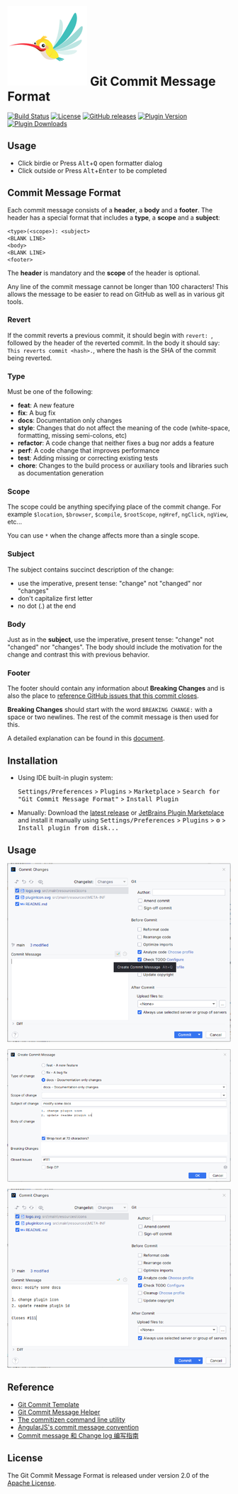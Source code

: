 # [![Plugin Logo](doc/flogo.svg)][plugin:logo] Git Commit Message Format

[![Build Status][badge:build]][gh:workflow-build]
[![License][badge:license]][gh:license]
[![GitHub releases][badge:release]][gh:releases]
[![Plugin Version][badge:version]][plugin:versions]
[![Plugin Downloads][badge:downloads]][plugin:homepage]



<!-- Plugin description -->

## Usage

- Click birdie or Press <kbd>Alt</kbd>+<kbd>Q</kbd> open formatter dialog
- Click outside or Press <kbd>Alt</kbd>+<kbd>Enter</kbd> to be completed

## Commit Message Format

Each commit message consists of a **header**, a **body** and a **footer**. The header has a special
format that includes a **type**, a **scope** and a **subject**:

```
<type>(<scope>): <subject>
<BLANK LINE>
<body>
<BLANK LINE>
<footer>
```

The **header** is mandatory and the **scope** of the header is optional.

Any line of the commit message cannot be longer than 100 characters! This allows the message to be easier
to read on GitHub as well as in various git tools.

### Revert

If the commit reverts a previous commit, it should begin with `revert: `, followed by the header
of the reverted commit.
In the body it should say: `This reverts commit <hash>.`, where the hash is the SHA of the commit
being reverted.

### Type

Must be one of the following:

* **feat**: A new feature
* **fix**: A bug fix
* **docs**: Documentation only changes
* **style**: Changes that do not affect the meaning of the code (white-space, formatting, missing
  semi-colons, etc)
* **refactor**: A code change that neither fixes a bug nor adds a feature
* **perf**: A code change that improves performance
* **test**: Adding missing or correcting existing tests
* **chore**: Changes to the build process or auxiliary tools and libraries such as documentation
  generation

### Scope

The scope could be anything specifying place of the commit change. For example `$location`,
`$browser`, `$compile`, `$rootScope`, `ngHref`, `ngClick`, `ngView`, etc...

You can use `*` when the change affects more than a single scope.

### Subject

The subject contains succinct description of the change:

* use the imperative, present tense: "change" not "changed" nor "changes"
* don't capitalize first letter
* no dot (.) at the end

### Body

Just as in the **subject**, use the imperative, present tense: "change" not "changed" nor "changes".
The body should include the motivation for the change and contrast this with previous behavior.

### Footer

The footer should contain any information about **Breaking Changes** and is also the place to
[reference GitHub issues that this commit closes][gh:closing-issues].

**Breaking Changes** should start with the word `BREAKING CHANGE:` with a space or two newlines.
The rest of the commit message is then used for this.

A detailed explanation can be found in
this [document][docs:commit-message-format].

<!-- Plugin description end -->

## Installation

- Using IDE built-in plugin system:

  <kbd>Settings/Preferences</kbd> > <kbd>Plugins</kbd> > <kbd>Marketplace</kbd> > <kbd>Search for "Git Commit Message
  Format"</kbd> >
  <kbd>Install Plugin</kbd>

- Manually:
  Download the [latest release][gh:releases] or [JetBrains Plugin Marketplace][plugin:versions] and install it
  manually using <kbd>Settings/Preferences</kbd> > <kbd>Plugins</kbd> > <kbd>⚙️</kbd> > <kbd>Install plugin from
  disk...</kbd>

## Usage

![commit-step1](doc/commit-template-1.png)

![commit-step2](doc/commit-template-2.png)

![commit-step3](doc/commit-template-3.png)

## Reference

- [Git Commit Template][plugin:commit-template-idea-plugin]
- [Git Commit Message Helper][plugin:git-commit-message-helper]
- [The commitizen command line utility][plugin:cz-cli]
- [AngularJS's commit message convention][docs:commit-message-convention]
- [Commit message 和 Change log 编写指南][docs:commit-message-change-log]

## License

The Git Commit Message Format is released under version 2.0 of
the [Apache License](https://www.apache.org/licenses/LICENSE-2.0).


[//]: # (@formatter:off)
[badge:build]: https://github.com/fobgochod/git-commit-message-format/workflows/Build/badge.svg
[badge:license]: https://img.shields.io/github/license/fobgochod/git-commit-message-format.svg?color=4D7A97&logo=apache
[badge:release]: https://img.shields.io/github/release/fobgochod/git-commit-message-format.svg?colorB=0097A7
[badge:version]: https://img.shields.io/jetbrains/plugin/v/20935.svg
[badge:downloads]: https://img.shields.io/jetbrains/plugin/d/20935.svg

[gh:workflow-build]: https://github.com/fobgochod/git-commit-message-format/actions?query=workflow%3ABuild
[gh:license]: https://github.com/fobgochod/git-commit-message-format/blob/main/LICENSE
[gh:releases]: https://github.com/fobgochod/git-commit-message-format/releases
[gh:closing-issues]: https://help.github.com/articles/closing-issues-via-commit-messages/

[plugin:logo]: https://github.com/cncf/landscape/blob/master/hosted_logos/flogo.svg
[plugin:homepage]: https://plugins.jetbrains.com/plugin/20935
[plugin:versions]: https://plugins.jetbrains.com/plugin/20935/versions
[plugin:cz-cli]: https://github.com/commitizen/cz-cli
[plugin:git-commit-message-helper]: https://github.com/AutismSuperman/git-commit-message-helper
[plugin:commit-template-idea-plugin]: https://github.com/MobileTribe/commit-template-idea-plugin

[docs:commit-message-format]: https://docs.google.com/document/d/1QrDFcIiPjSLDn3EL15IJygNPiHORgU1_OOAqWjiDU5Y/edit#
[docs:commit-message-change-log]: http://www.ruanyifeng.com/blog/2016/01/commit_message_change_log.html
[docs:commit-message-convention]: https://github.com/angular/angular.js/blob/master/DEVELOPERS.md#-git-commit-guidelines
